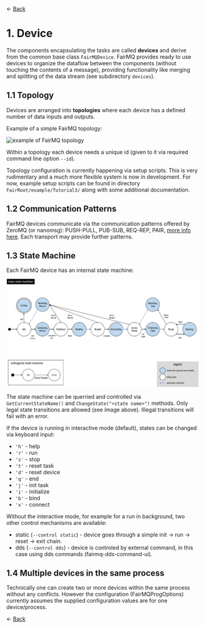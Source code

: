 ← [Back](../README.md)

# 1. Device

The components encapsulating the tasks are called **devices** and derive from the common base class `FairMQDevice`. FairMQ provides ready to use devices to organize the dataflow between the components (without touching the contents of a message), providing functionality like merging and splitting of the data stream (see subdirectory `devices`).

## 1.1 Topology

Devices are arranged into **topologies** where each device has a defined number of data inputs and outputs.

Example of a simple FairMQ topology:

![example of FairMQ topology](images/example_topology.png?raw=true "Example of possible FairMQ topology")

Within a topology each device needs a unique id (given to it via required command line option `--id`).

Topology configuration is currently happening via setup scripts. This is very rudimentary and a much more flexible system is now in development. For now, example setup scripts can be found in directory `FairRoot/example/Tutorial3/` along with some additional documentation.

## 1.2 Communication Patterns

FairMQ devices communicate via the communication patterns offered by ZeroMQ (or nanomsg): PUSH-PULL, PUB-SUB, REQ-REP, PAIR, [more info here](http://api.zeromq.org/4-0:zmq-socket). Each transport may provide further patterns.

## 1.3 State Machine

Each FairMQ device has an internal state machine:

![FairMQ state machine](images/device_states.png?raw=true "FairMQ state machine")

The state machine can be querried and controlled via `GetCurrentStateName()` and `ChangeState("<state name>")` methods. Only legal state transitions are allowed (see image above). Illegal transitions will fail with an error.

If the device is running in interactive mode (default), states can be changed via keyboard input:

 - `'h'` - help
 - `'r'` - run
 - `'s'` - stop
 - `'t'` - reset task
 - `'d'` - reset device
 - `'q'` - end
 - `'j'` - init task
 - `'i'` - initialize
 - `'b'` - bind
 - `'x'` - connect

Without the interactive mode, for example for a run in background, two other control mechanisms are available:

 - static (`--control static`) - device goes through a simple init -> run -> reset -> exit chain.
 - dds (`--control dds`) - device is controled by external command, in this case using dds commands (fairmq-dds-command-ui).

## 1.4 Multiple devices in the same process

Technically one can create two or more devices within the same process without any conflicts. However the configuration (FairMQProgOptions) currently assumes the supplied configuration values are for one device/process.

← [Back](../README.md)
